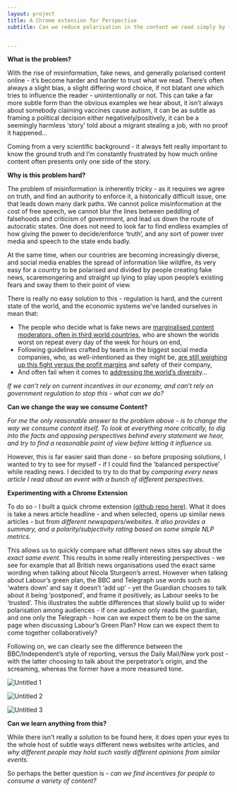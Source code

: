```yaml
---
layout: project
title: A Chrome extension for Perspective
subtitle: Can we reduce polarisation in the content we read simply by forcing ourselves to read multiple sources?


---
```

**What is the problem?**

With the rise of misinformation, fake news, and generally polarised content online - it’s become harder and harder to trust what we read. There’s often always a slight bias, a slight differing word choice, if not blatant one which tries to influence the reader - unintentionally or not. This can take a far more subtle form than the obvious examples we hear about, it isn’t always about somebody claiming vaccines cause autism, it can be as subtle as framing a political decision either negatively/positively, it can be a seemingly harmless ‘story’ told about a migrant stealing a job, with no proof it happened… 

Coming from a very scientific background - it always felt really important to know the ground truth and I’m constantly frustrated by how much online content often presents only one side of the story. 

**Why is this problem hard?**

The problem of misinformation is inherently tricky - as it requires we agree on truth, and find an authority to enforce it, a historically difficult issue, one that leads down many dark paths. We cannot police misinformation at the cost of free speech, we cannot blur the lines between peddling of falsehoods and criticism of government, and lead us down the route of autocratic states. One does not need to look far to find endless examples of how giving the power to decide/enforce ‘truth’, and any sort of power over media and speech to the state ends badly. 

At the same time, when our countries are becoming increasingly diverse, and social media enables the spread of information like wildfire, its very easy for a country to be polarised and divided by people creating fake news, scaremongering and straight up lying to play upon people’s existing fears and sway them to their point of view.  

There is really no easy solution to this - regulation is hard, and the current state of the world, and the economic systems we’ve landed ourselves in mean that:

- The people who decide what is fake news are [marginalised content moderators, often in third world countries](https://www.stern.nyu.edu/experience-stern/faculty-research/who-moderates-social-media-giants-call-end-outsourcing), who are shown the worlds worst on repeat every day of the week for hours on end,
- Following guidelines crafted by teams in the biggest social media companies, who, as well-intentioned as they might be, [are still weighing up this fight versus the profit margins](https://knowledge.wharton.upenn.edu/article/social-media-firms-moderate-content/) and safety of their company,
- And often fail when it comes to [addressing the world’s diversity](https://www.cfr.org/blog/cyber-week-review-april-15-2022)…

*If we can’t rely on current incentives in our economy, and can’t rely on government regulation to stop this - what can we do?* 

**Can we change the way we consume Content?**

*For me the only reasonable answer to the problem above - is to change the way we consume content itself. To look at everything more critically, to dig into the facts and opposing perspectives behind every statement we hear, and try to find a reasonable point of view before letting it influence us.* 

However, this is far easier said than done - so before proposing solutions, I wanted to try to see for myself - if I could find the ‘balanced perspective’ while reading news. I decided to try to do that by *comparing every news article I read about an event with a bunch of different perspectives.* 

**Experimenting with a Chrome Extension**

To do so - I built a quick chrome extension [(github repo here)](https://github.com/keshav123456/perspectives/tree/master). What it does is take a news article headline - and when selected, opens up similar news articles - but from *different newspapers/websites. It also provides a summary, and a polarity/subjectivity rating based on some simple NLP metrics.* 

This allows us to quickly compare what different news sites say about the *exact same event.* This results in some really interesting perspectives - we see for example that all British news organisations used the exact same wording when talking about Nicola Sturgeon’s arrest. However when talking about Labour’s green plan, the BBC and Telegraph use words such as ‘waters down’ and say it doesn’t ‘add up’ - yet the Guardian chooses to talk about it being ‘postponed’, and frame it positively, as Labour seeks to be ‘trusted’. This illustrates the subtle differences that slowly build up to wider polarisation among audiences - if one audience only reads the guardian, and one only the Telegraph - how can we expect them to be on the same page when discussing Labour’s Green Plan? How can we expect them to come together collaboratively? 

Following on, we can clearly see the difference between the BBC/Independent’s style of reporting, versus the Daily Mail/New york post - with the latter choosing to talk about the perpetrator’s origin, and the screaming, whereas the former have a more measured tone. 

![Untitled 1](../assets/projects/Untitled.png)

![Untitled 2](../assets/projects/Untitled1.png)

![Untitled 3](../assets/projects/Untitled2.png)

**Can we learn anything from this?**

While there isn't really a solution to be found here, it does open your eyes to the whole host of subtle ways different news websites write articles, and *why different people may hold such vastly different opinions from similar events.* 

So perhaps the better question is - *can we find incentives for people to consume a variety of content?*